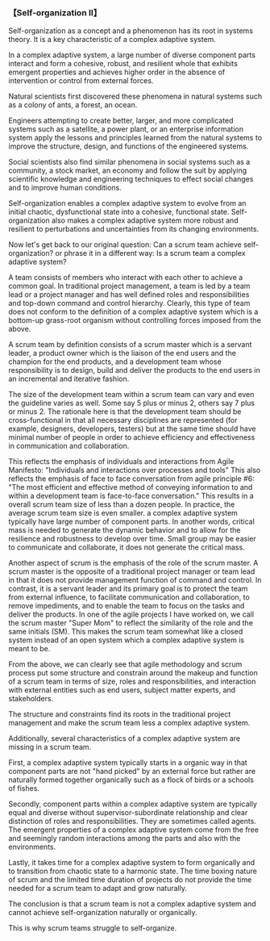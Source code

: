 ### 【Self-organization II】
Self-organization as a concept and a phenomenon has its root in systems theory.  It is a key characteristic of a complex adaptive system.

In a complex adaptive system,  a large number of diverse component parts interact and form a cohesive, robust, and resilient whole that exhibits emergent properties and achieves higher order in the absence of intervention or control from external forces.

Natural scientists first discovered these phenomena in natural systems such as a colony of ants, a forest, an ocean.

Engineers attempting to create better, larger, and more complicated systems such as a satellite, a power plant, or an enterprise information system apply the lessons and principles learned from the natural systems to improve the structure, design, and functions of the engineered systems.

Social scientists also find similar phenomena in social systems such as a community, a stock market, an economy and follow the suit by applying scientific knowledge and engineering techniques to effect social changes and to improve human conditions.

Self-organization enables a complex adaptive system to evolve from an initial chaotic, dysfunctional state into a cohesive, functional state. Self-organization also makes a complex adaptive system more robust and resilient to perturbations and uncertainties from its changing environments.

Now let's get back to our original question: Can a scrum team achieve self-organization? or phrase it in a different way: Is a scrum team a complex adaptive system?

A team consists of members who interact with each other to achieve a common goal. In traditional project management, a team is led by a team lead or a project manager and has well defined roles and responsibilities and top-down command and control hierarchy. Clearly, this type of team does not conform to the definition of a complex adaptive system which is a bottom-up grass-root organism without controlling forces imposed from the above.

A scrum team by definition consists of a scrum master which is a servant leader, a product owner which is the liaison of the end users and the champion for the end products, and a development team whose responsibility is to design, build and deliver the products to the end users in an incremental and iterative fashion.

The size of the development team within a scrum team can vary and even the guideline varies as well. Some say 5 plus or minus 2, others say 7 plus or minus 2. The rationale here is that the development team should be cross-functional in that all necessary disciplines are represented (for example, designers, developers, testers) but at the same time should have minimal number of people in order to achieve efficiency and effectiveness in communication and collaboration.

This reflects the emphasis of individuals and interactions from Agile Manifesto:
"Individuals and interactions over processes and tools"
This also reflects the emphasis of face to face conversation from agile principle #6:
"The most efficient and effective method of conveying information to and within a development team is face-to-face conversation."
This results in a overall scrum team size of less than a dozen people. In practice, the average scrum team size is even smaller. a complex adaptive system typically have large number of component parts. In another words, critical mass is needed to generate the dynamic behavior and to allow for the resilience and robustness to develop over time. Small group may be easier to communicate and collaborate, it does not generate the critical mass.

Another aspect of scrum is the emphasis of the role of the scrum master. A scrum master is the opposite of a traditional project manager or team lead in that it does not provide management function of command and control. In contrast, it is a servant leader and its primary goal is to protect the team from external influence, to facilitate communication and collaboration,  to remove impediments, and to enable the team to focus on the tasks and deliver the products. In one of the agile projects I have worked on, we call the scrum master "Super Mom" to reflect the similarity of the role and the same initials (SM). This makes the scrum team somewhat like a closed system instead of an open system which a complex adaptive system is meant to be.

From the above, we can clearly see that agile methodology and scrum process put some structure and constrain around the makeup and function of a scrum team in terms of size, roles and responsibilities, and interaction with external entities such as end users, subject matter experts, and stakeholders.

The structure and constraints find its roots in the traditional project management and make the scrum team less a complex adaptive system.

Additionally, several characteristics of a complex adaptive system are missing in a scrum team.

First, a complex adaptive system typically starts in a organic way in that component parts are not "hand picked" by an external force but rather are naturally formed together organically such as a flock of birds or a schools of fishes.

Secondly, component parts within a complex adaptive system are typically equal and diverse without supervisor-subordinate relationship and clear distinction of roles and responsibilities. They are sometimes called agents. The emergent properties of a complex adaptive system come from the free and seemingly random interactions among the parts and also with the environments.

Lastly, it takes time for a complex adaptive system to form organically and to transition from chaotic state to a harmonic state. The time boxing nature of scrum and the limited time duration of projects do not provide the time needed for a scrum team to adapt and grow naturally.

The conclusion is that a scrum team is not a complex adaptive system and cannot achieve self-organization naturally or organically.

This is why scrum teams struggle to self-organize.
